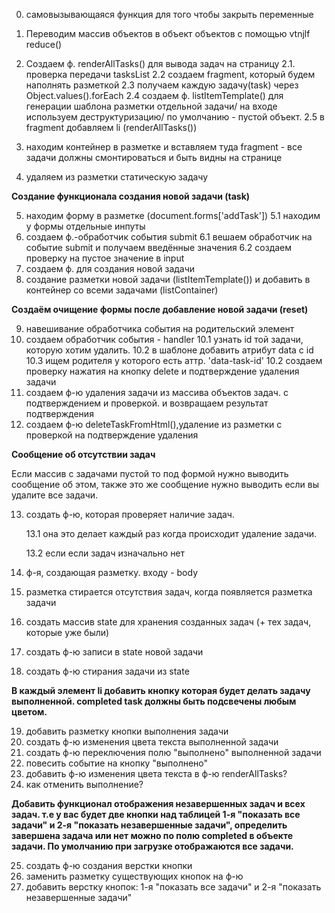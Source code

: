 0. самовызывающаяся функция для того чтобы закрыть переменные

1. Переводим массив объектов в объект объектов с помощью
   vtnjlf reduce()

1. Создаем ф. renderAllTasks() для вывода задач на страницу
   2.1. проверка передачи tasksList
   2.2 создаем fragment, который будем наполнять разметкой
   2.3 получаем каждую задачу(task) через Object.values().forEach
   2.4 создаем ф. listItemTemplate() для генерации шаблона разметки отдельной задачи/ на входе используем деструктуризацию/ по умолчанию - пустой объект.
   2.5 в fragment добавляем li (renderAllTasks())
1. находим контейнер в разметке и вставляем туда fragment - все задачи должны смонтироваться и быть видны на странице

1. удаляем из разметки статическую задачу

**Создание функционала создания новой задачи (task)**

5. находим форму в разметке (document.forms['addTask'])
   5.1 находим у формы отдельные инпуты
6. создаем ф.-обработчик события submit
   6.1 вешаем обработчик на событие submit и получаем введённые значения
   6.2 создаем проверку на пустое значение в input
7. создаем ф. для создания новой задачи
8. создание разметки новой задачи (listItemTemplate()) и добавить в контейнер со всеми задачами (listContainer)

**Создаём очищение формы после добавление новой задачи (reset)**

9. навешивание обработчика события на родительский элемент
10. создаем обработчик события - handler
    10.1 узнать id той задачи, которую хотим удалить. 10.2 в шаблоне добавить атрибут data с id
    10.3 ищем родителя у которого есть аттр. 'data-task-id'
    10.2 создаем проверку нажатия на кнопку delete и подтверждение удаления задачи
11. создаем ф-ю удаления задачи из массива объектов задач. с подтверждением и проверкой. и возвращаем результат подтверждения
12. создаем ф-ю deleteTaskFromHtml(),удаление из разметки с проверкой на подтверждение удаления

**Сообщение об отсутствии задач**

Если массив с задачами пустой то под формой нужно выводить сообщение об этом, также это же сообщение нужно выводить если вы удалите все задачи.

13. создать ф-ю, которая проверяет наличие задач.

    13.1 она это делает каждый раз когда происходит удаление задачи.

    13.2 если если задач изначально нет

14. ф-я, создающая разметку. входу - body
15. разметка стирается отсутствия задач, когда появляется разметка задачи
16. создать массив state для хранения созданных задач (+ тех задач, которые уже были)
17. создать ф-ю записи в state новой задачи
18. создать ф-ю стирания задачи из state

**В каждый элемент li добавить кнопку которая будет делать задачу выполненной. completed task должны быть подсвечены любым цветом.**

19. добавить разметку кнопки выполнения задачи
20. создать ф-ю изменения цвета текста выполненной задачи
21. создать ф-ю переключения полю "выполнено" выполненной задачи
22. повесить событие на кнопку "выполнено"
23. добавить ф-ю изменения цвета текста в ф-ю renderAllTasks?
24. как отменить выполнение?

**Добавить функционал отображения незавершенных задач и всех задач. т.е у вас будет две кнопки над таблицей 1-я "показать все задачи" и 2-я "показать незавершенные задачи", определить завершена задача или нет можно по полю completed в объекте задачи. По умолчанию при загрузке отображаются все задачи.**

25. создать ф-ю создания верстки кнопки
26. заменить разметку существующих кнопок на ф-ю
27. добавить верстку кнопок: 1-я "показать все задачи" и 2-я "показать незавершенные задачи"
